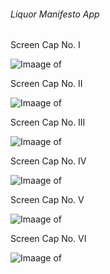 ###### Liquor Manifesto App

Screen Cap No. I

![Imaage of ](https://github.com/SpaceMonkeyClan/My-Android-Apps/blob/main/Liquor%20Manifesto/DrinksFeature.png)

Screen Cap No. II

![Imaage of](https://github.com/SpaceMonkeyClan/My-Android-Apps/blob/main/Liquor%20Manifesto/Screenshot_20201107-125959_Liquor%20Manifesto.jpg)

Screen Cap No. III

![Imaage of](https://github.com/SpaceMonkeyClan/My-Android-Apps/blob/main/Liquor%20Manifesto/Screenshot_20201107-130025_Liquor%20Manifesto.jpg)

Screen Cap No. IV

![Imaage of](https://github.com/SpaceMonkeyClan/My-Android-Apps/blob/main/Liquor%20Manifesto/Screenshot_20201107-130119_Liquor%20Manifesto.jpg)

Screen Cap No. V

![Imaage of](https://github.com/SpaceMonkeyClan/My-Android-Apps/blob/main/Liquor%20Manifesto/Screenshot_20201107-130151_Liquor%20Manifesto.jpg)


Screen Cap No. VI

![Imaage of](https://github.com/SpaceMonkeyClan/My-Android-Apps/blob/main/Liquor%20Manifesto/Screenshot_20201107-130046_Liquor%20Manifesto.jpg)
